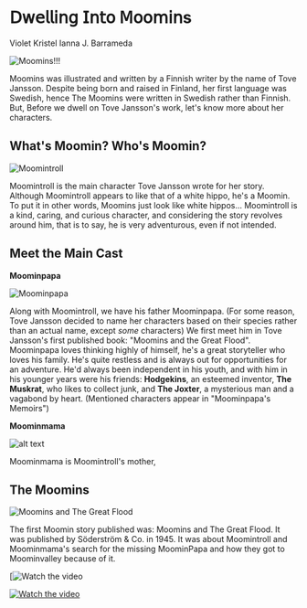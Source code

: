 # **𝖣𝗐𝖾𝗅𝗅𝗂𝗇𝗀 𝖨𝗇𝗍𝗈 𝖬𝗈𝗈𝗆𝗂𝗇s**
Violet Kristel Ianna J. Barrameda

![Moomins!!!](https://ik.imagekit.io/panmac/tr:f-auto,w-740,pr-true//bcd02f72-b50c-0179-8b4b-5e44f5340bd4/f2657750-fdd0-41df-86dc-16543fd46d09/A-guide-to-the-Moomin-characters---Header.jpg)

Moomins was illustrated and written by a Finnish writer by the name of Tove Jansson. Despite being born and raised in Finland, her first language was Swedish, hence The Moomins were written in Swedish rather than Finnish. But, Before we dwell on Tove Jansson's work, let's know more about her characters.

## What's Moomin? Who's Moomin?

![Moomintroll](https://static.wikia.nocookie.net/moomin/images/f/f5/Muumin.png/revision/latest?cb=20190411020609)

Moomintroll is the main character Tove Jansson wrote for her story. Although Moomintroll appears to like that of a white hippo, he's a Moomin. To put it in other words, Moomins just look like white hippos... Moomintroll is a kind, caring, and curious character, and considering the story revolves around him, that is to say, he is very adventurous, even if not intended. 

## Meet the Main Cast

**Moominpapa**

![Moominpapa](https://static.wikia.nocookie.net/moomin/images/f/f3/Muminpappa.jpg/revision/latest?cb=20141226090307)

Along with Moomintroll, we have his father Moominpapa. (For some reason, Tove Jansson decided to name her characters based on their species rather than an actual name, except *some* characters) 
We first meet him in Tove Jansson's first published book: "Moomins and the Great Flood". Moominpapa loves thinking highly of himself, he's a great storyteller who loves his family. He's quite restless and is always out for opportunities for an adventure. He'd always been independent in his youth, and with him in his younger years were his friends: **Hodgekins**, an esteemed inventor, **The Muskrat**, who likes to collect junk, and **The Joxter**, a mysterious man and a vagabond by heart. (Mentioned characters appear in "Moominpapa's Memoirs")

**Moominmama**

![alt text](https://static.wikia.nocookie.net/moomin/images/8/8c/Moominmamma1.jpg/revision/latest?cb=20190425233456)

Moominmama is Moomintroll's mother, 

## The Moomins

![Moomins and The Great Flood](https://upload.wikimedia.org/wikipedia/en/d/d7/Moominsgreatflood.jpg)

The first Moomin story published was: Moomins and The Great Flood. It was published by Söderström & Co. in 1945. It was about Moomintroll and Moominmama's search for the missing MoominPapa and how they got to Moominvalley because of it. 

[![Watch the video](https://youtu.be/9YAmXjBUp-g?si=7DSwXHsCUx7Nv2Pm)

[![Watch the video](https://img.youtube.com/vi/9YAmXjBUp-g?si=7DSwXHsCUx7Nv2Pm/default.jpg)](https://youtu.be/9YAmXjBUp-g?si=7DSwXHsCUx7Nv2Pm)
